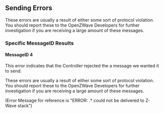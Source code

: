 ## Sending Errors

These errors are usually a result of either some sort of protocol violation. You should report these to the OpenZWave Developers for further investigation if you are receiving a large amount of these messages. 


### Specific MessageID Results

#### MessageID 4

This error indicates that the Controller rejected the a message we wanted it to send. 

These errors are usually a result of either some sort of protocol violation. You should report these to the OpenZWave Developers for further investigation if you are receiving a large amount of these messages. 

(Error Message for reference is "ERROR: .* could not be delivered to Z-Wave stack")

